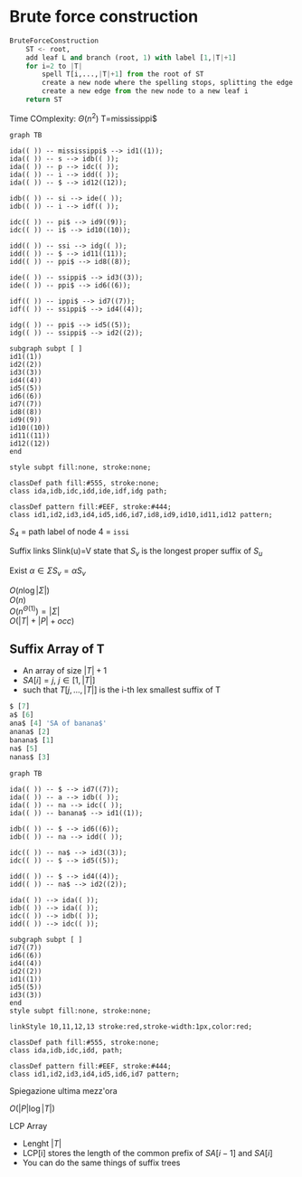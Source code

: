 # Brute force construction

```py
BruteForceConstruction
    ST <- root,
    add leaf L and branch (root, 1) with label [1,|T|+1]
    for i=2 to |T|
        spell T[i,...,|T|+1] from the root of ST
        create a new node where the spelling stops, splitting the edge
        create a new edge from the new node to a new leaf i
    return ST
```

Time COmplexity: $\Theta(n^2)$
T=mississippi$

```mermaid
graph TB

ida(( )) -- mississippi$ --> id1((1));
ida(( )) -- s --> idb(( ));
ida(( )) -- p --> idc(( ));
ida(( )) -- i --> idd(( ));
ida(( )) -- $ --> id12((12));

idb(( )) -- si --> ide(( ));
idb(( )) -- i --> idf(( ));

idc(( )) -- pi$ --> id9((9));
idc(( )) -- i$ --> id10((10));

idd(( )) -- ssi --> idg(( ));
idd(( )) -- $ --> id11((11));
idd(( )) -- ppi$ --> id8((8));

ide(( )) -- ssippi$ --> id3((3));
ide(( )) -- ppi$ --> id6((6));

idf(( )) -- ippi$ --> id7((7));
idf(( )) -- ssippi$ --> id4((4));

idg(( )) -- ppi$ --> id5((5));
idg(( )) -- ssippi$ --> id2((2));

subgraph subpt [ ]
id1((1))
id2((2))
id3((3))
id4((4))
id5((5))
id6((6))
id7((7))
id8((8))
id9((9))
id10((10))
id11((11))
id12((12))
end

style subpt fill:none, stroke:none;

classDef path fill:#555, stroke:none;
class ida,idb,idc,idd,ide,idf,idg path;

classDef pattern fill:#EEF, stroke:#444;
class id1,id2,id3,id4,id5,id6,id7,id8,id9,id10,id11,id12 pattern;

```

$S_4$ = path label of node 4 = `issi`

Suffix links
Slink(u)=V state that $S_v$ is the longest proper suffix of $S_u$

Exist $\alpha\in\Sigma S_v=\alpha S_v$

$O(n \log |\Sigma|)$\
$O(n)$\
$O(n^{\Theta(1)}) = |\Sigma|$\
$O(|T|+|P|+occ)$


## Suffix Array of T
- An array of size $|T|+1$
- $SA[i]=j$, $j\in [1,|T|]$
- such that $T[j,\dots,|T|]$ is the i-th lex smallest suffix of T

```py
$ [7]
a$ [6]
ana$ [4] 'SA of banana$'
anana$ [2]
banana$ [1]
na$ [5]
nanas$ [3]
```

```mermaid
graph TB

ida(( )) -- $ --> id7((7));
ida(( )) -- a --> idb(( ));
ida(( )) -- na --> idc(( ));
ida(( )) -- banana$ --> id1((1));

idb(( )) -- $ --> id6((6));
idb(( )) -- na --> idd(( ));

idc(( )) -- na$ --> id3((3));
idc(( )) -- $ --> id5((5));

idd(( )) -- $ --> id4((4));
idd(( )) -- na$ --> id2((2));

ida(( )) --> ida(( ));
idb(( )) --> ida(( ));
idc(( )) --> idb(( ));
idd(( )) --> idc(( ));

subgraph subpt [ ]
id7((7))
id6((6))
id4((4))
id2((2))
id1((1))
id5((5))
id3((3))
end
style subpt fill:none, stroke:none;

linkStyle 10,11,12,13 stroke:red,stroke-width:1px,color:red;

classDef path fill:#555, stroke:none;
class ida,idb,idc,idd, path;

classDef pattern fill:#EEF, stroke:#444;
class id1,id2,id3,id4,id5,id6,id7 pattern;
```

Spiegazione ultima mezz'ora

$O(|P|\log |T|)$

LCP Array
- Lenght $|T|$
- LCP[i] stores the length of the common prefix of $SA[i-1]$ and $SA[i]$
- You can do the same things of suffix trees